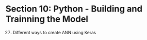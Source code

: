 # Section 10: Python - Building and Trainning the Model
27. Different ways to create ANN using Keras